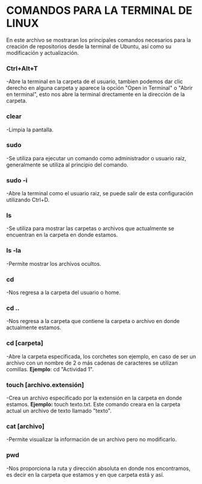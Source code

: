 # **COMANDOS PARA LA TERMINAL DE LINUX**

En este archivo se mostraran los principales comandos necesarios para la creación
de repositorios desde la terminal de Ubuntu, así como su modificación y actualización.


### Ctrl+Alt+T 
-Abre la terminal en la carpeta de el usuario, tambien podemos dar clic derecho en
alguna carpeta y aparece la opción "Open in Terminal" o "Abrir en terminal", esto nos abre la 
terminal drectamente en la dirección de la carpeta.

### clear 
-Limpia la pantalla.

### sudo 
-Se utiliza para ejecutar un comando como administrador o usuario raíz, generalmente se utiliza al principio del comando.

### sudo -i 
-Abre la terminal como el usuario raiz, se puede salir de esta configuración utilizando Ctrl+D.

### ls 
-Se utiliza para mostrar las carpetas o archivos que actualmente se encuentran en la carpeta en donde estamos.

### ls -la 
-Permite mostrar los archivos ocultos.

### cd 
-Nos regresa a la carpeta del usuario o home.

### cd .. 
-Nos regresa a la carpeta que contiene la carpeta o archivo en donde actualmente estamos.

### cd [carpeta] 
-Abre la carpeta especificada, los corchetes son ejemplo, en caso de ser un archivo con un nombre de 2 o más cadenas
de caracteres se utilizan comillas. **Ejemplo**: cd "Actividad 1".
 
### touch [archivo.extensión] 
-Crea un archivo especificado por la extensión en la carpeta en donde estamos. **Ejemplo:** touch texto.txt. 
Este comando creara en la carpeta actual un archivo de texto llamado "texto".

### cat [archivo] 
-Permite visualizar la información de un archivo pero no modificarlo.

### pwd 
-Nos proporciona la ruta  y dirección absoluta en donde nos encontramos, es decir en la carpeta que estamos y en que carpeta está y así.



